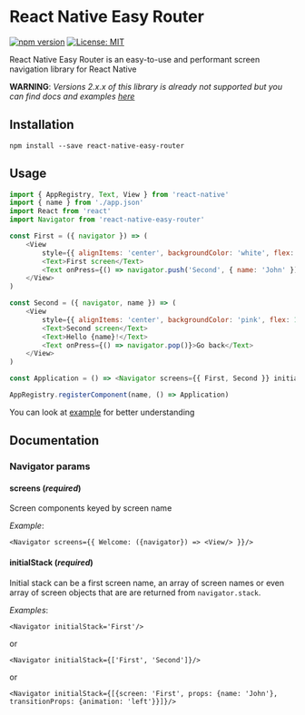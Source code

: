 # React Native Easy Router

[![npm version](https://badge.fury.io/js/react-native-easy-router.svg)](https://badge.fury.io/js/react-native-easy-router)
[![License: MIT](https://img.shields.io/badge/License-MIT-yellow.svg)](https://opensource.org/licenses/MIT)

React Native Easy Router is an easy-to-use and performant screen navigation library for React Native

**WARNING**: _Versions 2.x.x of this library is already not supported but you can find docs and examples [here](https://github.com/sergeyshpadyrev/react-native-easy-router/tree/v2)_

## Installation

```
npm install --save react-native-easy-router
```

## Usage

```js
import { AppRegistry, Text, View } from 'react-native'
import { name } from './app.json'
import React from 'react'
import Navigator from 'react-native-easy-router'

const First = ({ navigator }) => (
    <View
        style={{ alignItems: 'center', backgroundColor: 'white', flex: 1, flexDirection: 'column', justifyContent: 'center' }}>
        <Text>First screen</Text>
        <Text onPress={() => navigator.push('Second', { name: 'John' })}>Go forward</Text>
    </View>
)

const Second = ({ navigator, name }) => (
    <View
        style={{ alignItems: 'center', backgroundColor: 'pink', flex: 1, flexDirection: 'column', justifyContent: 'center' }}>
        <Text>Second screen</Text>
        <Text>Hello {name}!</Text>
        <Text onPress={() => navigator.pop()}>Go back</Text>
    </View>
)

const Application = () => <Navigator screens={{ First, Second }} initialStack='First' />

AppRegistry.registerComponent(name, () => Application)

```
You can look at [example](https://github.com/sergeyshpadyrev/react-native-easy-router/tree/v3/example) for better understanding

## Documentation

### Navigator params

#### screens (_required_)
Screen components keyed by screen name

_Example_:
```
<Navigator screens={{ Welcome: ({navigator}) => <View/> }}/>
```

#### initialStack (_required_)

Initial stack can be a first screen name, an array of screen names or even array of screen objects that are are returned from `navigator.stack`.

_Examples_:
```
<Navigator initialStack='First'/>
```
or
```
<Navigator initialStack={['First', 'Second']}/>
```
or
```
<Navigator initialStack={[{screen: 'First', props: {name: 'John'}, transitionProps: {animation: 'left'}}]}/>
```
